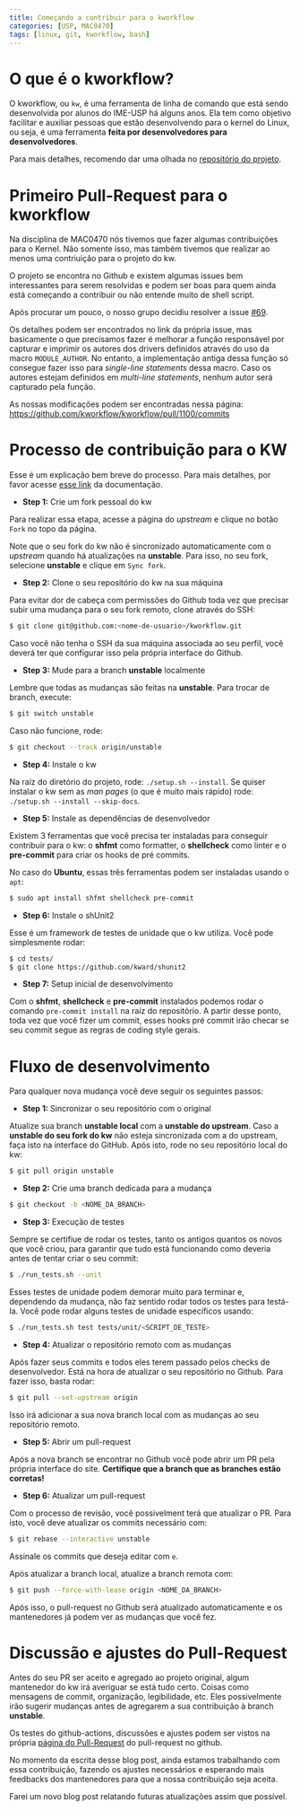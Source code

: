 ```yaml
---
title: Começando a contribuir para o kworkflow
categories: [USP, MAC0470]
tags: [linux, git, kworkflow, bash]
---
```


# O que é o kworkflow?

O kworkflow, ou `kw`, é uma ferramenta de linha de comando que está sendo desenvolvida por alunos
do IME-USP há alguns anos. Ela tem como objetivo facilitar e auxiliar pessoas que estão desenvolvendo
para o kernel do Linux, ou seja, é uma ferramenta **feita por desenvolvedores para desenvolvedores**.

Para mais detalhes, recomendo dar uma olhada no [repositório do projeto](https://github.com/kworkflow/kworkflow).

# Primeiro Pull-Request para o kworkflow

Na disciplina de MAC0470 nós tivemos que fazer algumas contribuições para o Kernel. Não somente isso, mas também tivemos
que realizar ao menos uma contriuição para o projeto do kw.

O projeto se encontra no Github e existem algumas issues bem interessantes para serem resolvidas e podem ser boas
para quem ainda está começando a contribuir ou não entende muito de shell script.

Após procurar um pouco, o nosso grupo decidiu resolver a issue [#69](https://github.com/kworkflow/kworkflow/issues/69).

Os detalhes podem ser encontrados no link da própria issue, mas basicamente o que precisamos fazer é melhorar a função
responsável por capturar e imprimir os autores dos drivers definidos através do uso da macro `MODULE_AUTHOR`. No entanto,
a implementação antiga dessa função só consegue fazer isso para *single-line statements* dessa macro. Caso os autores
estejam definidos em *multi-line statements*, nenhum autor será capturado pela função.

As nossas modificações podem ser encontradas nessa página: https://github.com/kworkflow/kworkflow/pull/1100/commits

# Processo de contribuição para o KW

Esse é um explicação bem breve do processo. Para mais detalhes, por favor
acesse [esse link](https://kworkflow.org/content/howtocontribute.html#development-cycle-and-branches) da documentação.

- **Step 1:** Crie um fork pessoal do kw

Para realizar essa etapa, acesse a página do *upstream* e clique no botão `Fork` no topo da página.

Note que o seu fork do kw não é sincronizado automaticamente com o *upstream*
quando há atualizações na **unstable**. Para isso, no seu fork, selecione **unstable**
e clique em `Sync fork`.

- **Step 2:** Clone o seu repositório do kw na sua máquina

Para evitar dor de cabeça com permissões do Github toda vez que precisar
subir uma mudança para o seu fork remoto, clone através do SSH:

```bash
$ git clone git@github.com:<nome-de-usuario>/kworkflow.git
```

Caso você não tenha o SSH da sua máquina associada ao seu perfil,
você deverá ter que configurar isso pela própria interface do Github.

- **Step 3:** Mude para a branch **unstable** localmente

Lembre que todas as mudanças são feitas na **unstable**. Para trocar de branch, execute:

```bash
$ git switch unstable
```

Caso não funcione, rode:

```bash
$ git checkout --track origin/unstable
```

- **Step 4:** Instale o kw

Na raíz do diretório do projeto, rode: `./setup.sh --install`. Se quiser instalar o kw sem as *man pages* (o que é muito mais rápido) rode: `./setup.sh --install --skip-docs`.

- **Step 5:** Instale as dependências de desenvolvedor

Existem 3 ferramentas que você precisa ter instaladas para conseguir contribuir para o kw: o **shfmt** como formatter, o **shellcheck** como linter e o **pre-commit** para criar os hooks de pré commits.

No caso do **Ubuntu**, essas três ferramentas podem ser instaladas usando o `apt`:

```bash
$ sudo apt install shfmt shellcheck pre-commit
```

- **Step 6:** Instale o shUnit2

Esse é um framework de testes de unidade que o kw utiliza. Você pode simplesmente rodar:

```bash
$ cd tests/
$ git clone https://github.com/kward/shunit2
```

- **Step 7:** Setup inicial de desenvolvimento

Com o **shfmt**, **shellcheck** e **pre-commit** instalados podemos
rodar o comando `pre-commit install` na raíz do repositório. A partir
desse ponto, toda vez que você fizer um commit, esses hooks pré commit irão checar se seu commit segue as regras de coding style gerais.

# Fluxo de desenvolvimento

Para qualquer nova mudança você deve seguir os seguintes passos:

- **Step 1:** Sincronizar o seu repositório com o original

Atualize sua branch **unstable local** com a **unstable do upstream**.
Caso a **unstable do seu fork do kw** não esteja sincronizada com a do upstream, faça isto na interface do GitHub. Após isto, rode no seu repositório local do kw:

```bash
$ git pull origin unstable
```

- **Step 2:** Crie uma branch dedicada para a mudança

```bash
$ git checkout -b <NOME_DA_BRANCH>
```

- **Step 3:** Execução de testes

Sempre se certifiue de rodar os testes, tanto os antigos quantos os novos que você criou, para garantir que tudo está funcionando como deveria antes de tentar criar o seu commit:

```bash
$ ./run_tests.sh --unit
```

Esses testes de unidade podem demorar muito para terminar e, dependendo da mudança, não faz sentido rodar todos os testes para testá-la. Você pode rodar alguns testes de unidade específicos usando:

```bash
$ ./run_tests.sh test tests/unit/<SCRIPT_DE_TESTE>
```

- **Step 4:** Atualizar o repositório remoto com as mudanças

Após fazer seus commits e todos eles terem passado pelos checks de
desenvolvedor. Está na hora de atualizar o seu repositório no Github.
Para fazer isso, basta rodar:

```bash
$ git pull --set-upstream origin
```

Isso irá adicionar a sua nova branch local com as mudanças ao seu repositório remoto.

- **Step 5:** Abrir um pull-request

Após a nova branch se encontrar no Github você pode abrir um PR pela
própria interface do site. **Certifique que a branch que as branches estão corretas!**

- **Step 6:** Atualizar um pull-request

Com o processo de revisão, você possivelment terá que atualizar o PR.
Para isto, você deve atualizar os commits necessário com:

```bash
$ git rebase --interactive unstable
```

Assinale os commits que deseja editar com `e`.

Após atualizar a branch local, atualize a branch remota com:

```bash
$ git push --force-with-lease origin <NOME_DA_BRANCH>
```

Após isso, o pull-request no Github será atualizado automaticamente
e os mantenedores já podem ver as mudanças que você fez.

# Discussão e ajustes do Pull-Request

Antes do seu PR ser aceito e agregado ao projeto original, algum mantenedor do kw irá averiguar se está tudo certo.
Coisas como mensagens de commit, organização, legibilidade, etc. Eles possivelmente irão sugerir mudanças
antes de agregarem a sua contribuição à branch **unstable**.

Os testes do github-actions, discussões e ajustes podem ser vistos na própria [página
do Pull-Request](https://github.com/kworkflow/kworkflow/pull/1100) do pull-request no github.

No momento da escrita desse blog post, ainda estamos trabalhando com essa contribuição, fazendo os ajustes
necessários e esperando mais feedbacks dos mantenedores para que a nossa contribuição seja aceita.

Farei um novo blog post relatando futuras atualizações assim que possível.